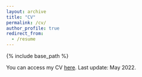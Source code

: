 ```yaml
---
layout: archive
title: "CV"
permalink: /cv/
author_profile: true
redirect_from:
  - /resume
---
```

{% include base_path %}

You can access my CV [here](https://drive.google.com/file/d/1ODsDd7WNIOPJS446Zh2X7GkdUJVaZ_cZ/view?usp=sharing).
Last update: May 2022.
